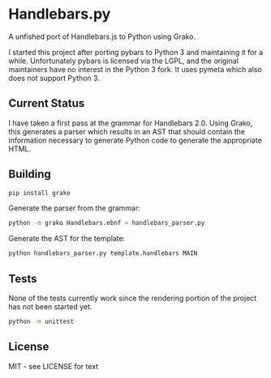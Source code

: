 # Handlebars.py

A unfished port of Handlebars.js to Python using Grako.

I started this project after porting pybars to Python 3 and maintaining it for
a while. Unfortunately pybars is licensed via the LGPL, and the original
maintainers have no interest in the Python 3 fork. It uses pymeta which also
does not support Python 3.

## Current Status

I have taken a first pass at the grammar for Handlebars 2.0. Using Grako, this
generates a parser which results in an AST that should contain the information
necessary to generate Python code to generate the appropriate HTML.

## Building

```bash
pip install grako
```

Generate the parser from the grammar:

```bash
python -m grako Handlebars.ebnf > handlebars_parser.py
```

Generate the AST for the template:

```bash
python handlebars_parser.py template.handlebars MAIN
```

## Tests

None of the tests currently work since the rendering portion of the project
has not been started yet.

```bash
python -m unittest
```

## License

MIT - see LICENSE for text
